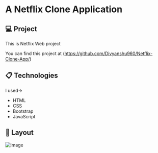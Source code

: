 # A Netflix Clone Application 
  
## 💻 Project  
   
This is Netflix Web project 
 
You can find this project at (https://github.com/Divyanshu960/Netflix-Clone-App/)

## 📋 Technologies  
  
I used-> 
- HTML 
- CSS 
- Bootstrap
- JavaScript   
   
## 🎨 Layout    
 
![image](https://user-images.githubusercontent.com/72182690/214788210-922db035-e743-439f-baeb-333cb7ffc217.png)
  
